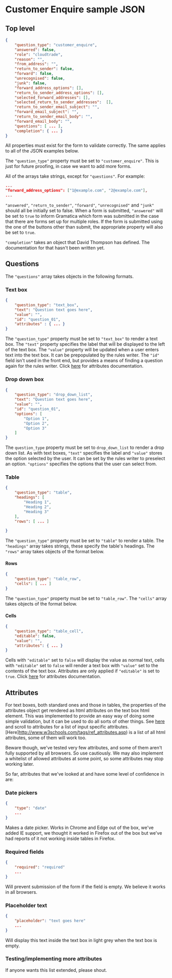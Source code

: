 # Customer Enquire sample JSON

## Top level 

```json
{
	"question_type": "customer_enquire",
	"answered": false,
	"role": "cloudtrade",
	"reason": "",
	"from_address": "",
	"return_to_sender": false,
	"forward": false,
	"unrecognised": false,
	"junk": false,
	"forward_address_options": [],
	"return_to_sender_address_options": [],
	"selected_forward_addresses": [],
	"selected_return_to_sender_addresses":  [],
	"return_to_sender_email_subject": "",
	"forward_email_subject": "",
	"return_to_sender_email_body": "",
	"forward_email_body": "",
	"questions": [ ... ],
	"completion": { ... }
}				
```

All properties must exist for the form to validate correctly. The same applies to all of the JSON examples below. 

The `"question_type"` property must be set to `"customer_enquire"`. This is just for future proofing, in case we want to add more forms. 

All of the arrays take strings, except for `"questions"`. For example:

```json
...
"forward_address_options": ["1@example.com", "2@example.com"], 
...
```

`"answered"`, `"return_to_sender"`, `"forward"`, `"unrecognised"` and `"junk"` should all be initially set to false. When a form is submitted, `"answered"` will be set to `true` to inform Gramatica which form was submitted in the case that there are forms set up for multiple roles. If the form is submitted using the one of the buttons other than submit, the appropriate property will also be set to `true`.

`"completion"` takes an object that David Thompson has defined. The documentation for that hasn't been written yet.

## Questions

The `"questions"` array takes objects in the following formats.

### Text box

``` json
{
	"question_type": "text_box",
	"text": "Question text goes here",
	"value": "",
	"id": "question_01",
	"attributes" : { ... }
}
```

The `"question_type"` property must be set to `"text_box"` to render a text box. The `"text"` property specifies the label that will be displayed to the left of the text box. The `"value"` property will be updated when a user enters text into the text box. It can be prepopulated by the rules writer. The `"id"` field isn't used in the front end, but provides a means of finding a question again for the rules writer. Click [here](#attributes) for attributes documentation.

### Drop down box

``` json
{
	"question_type": "drop_down_list",
	"text": "Question text goes here",
	"value": "",
	"id": "question_01",
	"options": [
		"Option 1",
		"Option 2",
		"Option 3"                                                                                 
	]
}
```

The `question_type` property must be set to `drop_down_list` to render a drop down list. As with text boxes, `"text"` specifies the label and `"value"` stores the option selected by the user. It can be set by the rules writer to preselect an option. `"options"` specifies the options that the user can select from.

### Table

``` json
{
	"question_type": "table",
	"headings": [
		"Heading 1",
		"Heading 2",
		"Heading 3"
	],
	"rows": [ ... ]
			
}
```

The `"question_type"` property must be set to `"table"` to render a table. The `"headings"` array takes strings, these specify the table's headings. The `"rows"` array takes objects of the format below. 


#### Rows

``` json
{
	"question_type": "table_row",
	"cells": [ ... ]		
}
```

The `"question_type"` property must be set to `"table_row"`. The `"cells"` array takes objects of the format below.

#### Cells

``` json 
{
	"question_type": "table_cell",
	"editable": false,
	"value": "",
	"attributes": { ... }
}
```

Cells with `"editable"` set to `false` will display the value as normal text, cells with `"editable"` set to `false` will render a text box with `"value"` set to the contents of the text box. Attributes are only applied if `"editable"` is set to `true`. Click [here](#attributes) for attributes documentation.


## Attributes 

For text boxes, both standard ones and those in tables, the properties of the attributes object get rendered as html attributes on the text box html element. This was implemented to provide an easy way of doing some simple validation, but it can be used to do all sorts of other things. See [here](http://www.w3schools.com/tags/tag_input.asp) and scroll to attributes for a list of input specific attributes. [Here]http://www.w3schools.com/tags/ref_attributes.asp) is a list of all html attributes, some of them will work too.

Beware though, we've tested very few attributes, and some of them aren't fully supported by all browsers. So use cautiously. We may also implement a whitelist of allowed attributes at some point, so some attributes may stop working later.

So far, attributes that we've looked at and have some level of confidence in are:

### Date pickers

``` json
{
	"type": "date"
	...
}
```

Makes a date picker. Works in Chrome and Edge out of the box, we've added IE support, we thought it worked in Firefox out of the box but we've had reports of it not working inside tables in Firefox.

### Required fields

``` json
{
	"required": "required"
	...
}
```

Will prevent submission of the form if the field is empty. We believe it works in all browsers.

### Placeholder text

``` json
{
	"placeholder": "text goes here"
	...
}
```

Will display this text inside the text box in light grey when the text box is empty.

### Testing/implementing more attributes

If anyone wants this list extended, please shout.



